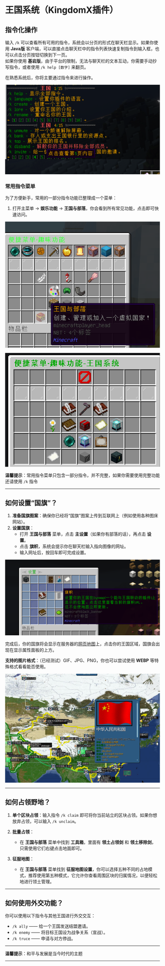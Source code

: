 # 王国系统（KingdomX插件）

## 指令化操作

输入 `/k` 可以查看所有可用的指令，系统会以分页的形式在聊天栏显示。如果你使用 **Java版** 客户端，可以直接点击聊天栏中的指令列表快速复制指令到输入框，也可以点击分页按钮切换到下一页。  
如果你使用 **基岩版**，由于平台的限制，无法与聊天栏的文本互动，你需要手动抄写指令，或者使用 `/k help [数字]` 来翻页。

在熟悉系统后，你将主要通过指令来进行操作。

![](/others/王国/指令.png)

### 常用指令菜单

为了方便新手，常用的一部分指令功能已整理成一个菜单：
1. 打开主菜单 → **娱乐功能** → **王国与部落**，你会看到所有常见功能，点击即可快速访问。

![](/others/王国/菜单1.png)

![](/others/王国/菜单2.png)

**温馨提示**：常用指令菜单只包含一部分指令，并不完整，如果你需要使用完整功能还请使用 `/k` 指令

---

## 如何设置“国旗”？

1. **准备国旗图案**：确保你已经将“国旗”图案上传到互联网上（例如使用各种图床网站）。
2. **设置国旗**：
   - 打开 **王国与部落** 菜单，点击 **主设置**（如果你有部落的话），再点击 **设置**。
   - 点击 **旗帜**，系统会提示你在聊天栏输入指向图像的网址。
   - 输入网址后，按回车即可完成设置。

![](/others/王国/国旗.png)

完成后，你的国旗将会显示在服务器的[网页地图](map.earthvillage.top)上，点击你的王国区域，国旗会出现在显示属性面板的上方。

**支持的图片格式**：（已经测试）GIF、JPG、PNG，你也可以尝试使用 **WEBP** 等特殊格式看看能否使用。

![](/others/王国/国旗2.png)

---

## 如何占领野地？

1. **单个区块占领**：输入指令 `/k claim` 即可将你当前站立的区块占领。如果你想放弃占领，可以输入 `/k unclaim`。

2. **批量占领**：
   - 在 **王国与部落** 菜单中找到 **工具箱**，里面有 **领土占领剑** 和 **领土移除剑**，只需使用它们右键点击地面即可。
   
3. **征服地图**：
   - 在 **王国与部落** 菜单找到 **征服地图设置**，你可以选择五种不同的占地模式，推荐使用第五种模式，它允许你查看周围区块的归属情况，以便轻松地进行领土管理。

---

## 如何使用外交功能？

你可以使用以下指令与其他王国进行外交交互：

- `/k ally` —— 给一个王国发送结盟邀请。
- `/k enemy` —— 将目标王国设为战争关系（宣战）。
- `/k truce` —— 申请与对方停战。

---

**温馨提示**：和平与发展是当今时代的主题

---
